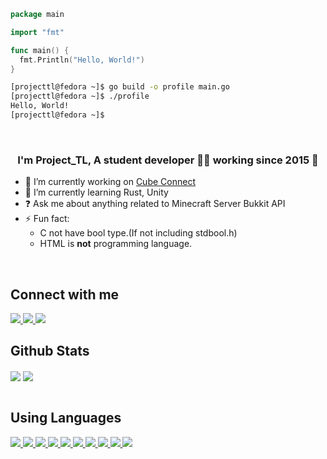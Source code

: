 ```go
package main

import "fmt"

func main() {
  fmt.Println("Hello, World!")
}
```
```sh
[projecttl@fedora ~]$ go build -o profile main.go
[projecttl@fedora ~]$ ./profile
Hello, World!
[projecttl@fedora ~]$
```
<br/>

### <div align="center">I'm Project_TL, A student developer 👨‍💻 working since 2015 🚀</div>

- 🔭 I’m currently working on [Cube Connect](https://github.com/cube1dev)
- 🌱 I’m currently learning Rust, Unity
- ❓ Ask me about anything related to Minecraft Server Bukkit API
- ⚡ Fun fact:
  - C not have bool type.(If not including stdbool.h)
  - HTML is **not** programming language.
<br/>

## Connect with me
<a href="https://github.com/devproje">
  <img src="https://img.shields.io/badge/GitHub-181717?style=flat-square&logo=github&logoColor=white"/>
</a>
<a href="https://cube1.dev/discord">
  <img src="https://img.shields.io/badge/Discord-5865F2?style=flat-square&logo=discord&logoColor=white"/>
</a>
<a href="https://www.youtube.com/channel/UCbFF-pr6prqOLUFbwJEZ16g">
  <img src="https://img.shields.io/badge/YouTube-FF0000?style=flat-square&logo=youtube&logoColor=white">
</a>
<br/>

## Github Stats  
<div align="left">
  <img src="https://github-readme-stats.vercel.app/api?username=devproje&show_icons=true&theme=dark&count_private=true&hide_border=true" align="center" />
  <img src="https://github-readme-stats.vercel.app/api/top-langs/?username=devproje&theme=dark&hide_border=true&layout=compact" align="center" />
  <br/>
</div>
<br/>

## Using Languages
<a href="https://en.cppreference.com/w/c">
  <img src="https://img.shields.io/badge/C-A8B9CC?style=flat-square&logo=c&logoColor=white"/>
</a>
<a href="https://golang.org/doc">
  <img src="https://img.shields.io/badge/Go-00ADD8?style=flat-square&logo=go&logoColor=white"/>
</a>
<a href="https://www.rust-lang.org/">
  <img src="https://img.shields.io/badge/Rust-000000?style=flat-square&logo=Rust&logoColor=white"/>
</a>
<a href="https://kotlinlang.org/docs/home.html">
  <img src="https://img.shields.io/badge/Kotlin-7F52FF?style=flat-square&logo=kotlin&logoColor=white"/>
</a>
<a href="https://docs.scala-lang.org/">
  <img src="https://img.shields.io/badge/Scala-DC322F?style=flat-square&logo=scala&logoColor=white"/>
</a>
<a href="https://nodejs.org/en/docs">
  <img src="https://img.shields.io/badge/Node.js-339933?style=flat-square&logo=Node.js&logoColor=white"/>
</a>
<a href="https://www.docker.com/">
  <img src="https://img.shields.io/badge/Docker-2496ED?style=flat-square&logo=Docker&logoColor=white"/>
</a>
<a href="https://svelte.dev/">
  <img src="https://img.shields.io/badge/Svelte-FF3E00?style=flat-square&logo=Svelte&logoColor=white"/>
</a>
<a href="https://mariadb.org/">
  <img src="https://img.shields.io/badge/MariaDB-003545?style=flat-square&logo=MariaDB&logoColor=white"/> 
</a>
<a href="https://www.mongodb.com/">
  <img src="https://img.shields.io/badge/MongoDB-47A248?style=flat-square&logo=MongoDB&logoColor=white"/>
</a>
<br/>
